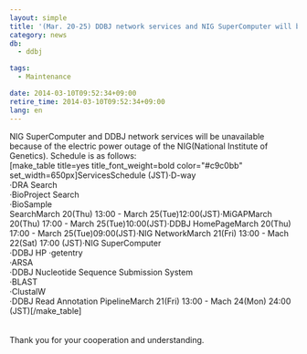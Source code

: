 ```yaml
---
layout: simple
title: '(Mar. 20-25) DDBJ network services and NIG SuperComputer will be unavailable'
category: news
db:
  - ddbj

tags:
  - Maintenance

date: 2014-03-10T09:52:34+09:00
retire_time: 2014-03-10T09:52:34+09:00
lang: en
---
```


NIG SuperComputer and DDBJ network services will be unavailable because of the electric power outage of the NIG(National Institute of Genetics). Schedule is as follows:<br>[make_table title=yes title_font_weight=bold color="#c9c0bb" set_width=650px]ServicesSchedule (JST)·D-way<br> ·DRA Search<br>·BioProject Search<br>·BioSample Search<nobr>March 20(Thu) 13:00 - March 25(Tue)12:00(JST)</nobr>·MiGAPMarch 20(Thu) 17:00 - March 25(Tue)10:00(JST)·DDBJ HomePageMarch 20(Thu) 17:00 - March 25(Tue)09:00(JST)·NIG NetworkMarch 21(Fri) 13:00 - Mach 22(Sat) 17:00 (JST)·NIG SuperComputer<br> ·DDBJ HP <w anonymous ftp>·getentry<br>·ARSA<br>
    <nobr>·DDBJ Nucleotide Sequence Submission System</nobr><br>·BLAST<br>·ClustalW<br>·DDBJ Read Annotation PipelineMarch 21(Fri) 13:00 - Mach 24(Mon) 24:00 (JST)[/make_table]<br><br><br>Thank you for your cooperation and understanding.
    <!--<font color="#ff0000">All services were resumed. Thank you for your cooperation. (Dec. 09 at 12:00 JST)</font>-->
</w>
